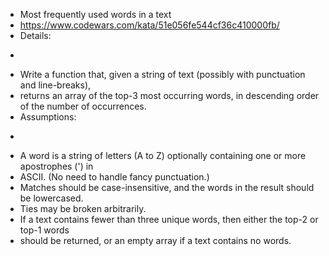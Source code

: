 

 * Most frequently used words in a text
 * https://www.codewars.com/kata/51e056fe544cf36c410000fb/
 * Details:
 * <p>
 * Write a function that, given a string of text (possibly with punctuation and line-breaks),
 * returns an array of the top-3 most occurring words, in descending order of the number of occurrences.
 * Assumptions:
 * <p>
 * A word is a string of letters (A to Z) optionally containing one or more apostrophes (') in
 * ASCII. (No need to handle fancy punctuation.)
 * Matches should be case-insensitive, and the words in the result should be lowercased.
 * Ties may be broken arbitrarily.
 * If a text contains fewer than three unique words, then either the top-2 or top-1 words
 * should be returned, or an empty array if a text contains no words.
 
